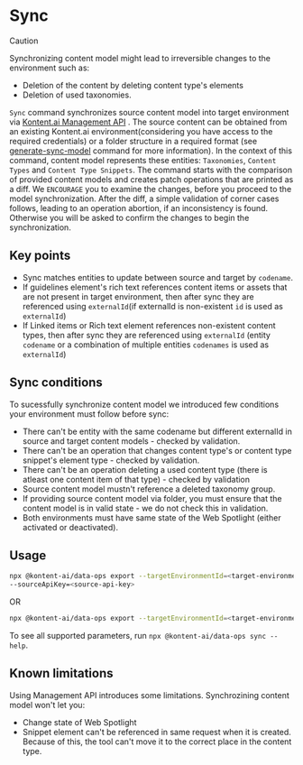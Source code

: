# Sync
> [!CAUTION] 
> Synchronizing content model might lead to irreversible changes to the environment such as:
> - Deletion of the content by deleting content type's elements
> - Deletion of used taxonomies.

`Sync` command synchronizes source content model into target environment via [Kontent.ai Management API](https://kontent.ai/learn/docs/apis/openapi/management-api-v2/) . The source content can be obtained from an existing Kontent.ai environment(considering you have access to the required credentials) or a folder structure in a required format (see [generate-sync-model](../generateSyncModel/README.md) command for more information). In the context of this command, content model represents these entities: `Taxonomies`, `Content Types` and `Content Type Snippets`. The command starts with the comparison of provided content models and creates patch operations that are printed as a diff. We `ENCOURAGE` you to examine the changes, before you proceed to the model synchronization. After the diff, a simple validation of corner cases follows, leading to an operation abortion, if an inconsistency is found. Otherwise you will be asked to confirm the changes to begin the synchronization.

## Key points
- Sync matches entities to update between source and target by `codename`.
- If guidelines element's rich text references content items or assets that are not present in target environment, then after sync they are referenced using `externalId`(if externalId is non-existent `id` is used as `externalId`)
- If Linked items or Rich text element references non-existent content types, then after sync they are referenced using `externalId` (entity `codename` or a combination of multiple entities `codenames` is used as `externalId`)

## Sync conditions
To sucessfully synchronize content model we introduced few conditions your environment must follow before sync:
- There can't be entity with the same codename but different externalId in source and target content models - checked by validation.
- There can't be an operation that changes content type's or content type snippet's element type - checked by validation.
- There can't be an operation deleting a used content type (there is atleast one content item of that type) - checked by validation
- Source content model mustn't reference a deleted taxonomy group.
- If providing source content model via folder, you must ensure that the content model is in valid state - we do not check this in validation.
- Both environments must have same state of the Web Spotlight (either activated or deactivated).

## Usage
```bash
npx @kontent-ai/data-ops export --targetEnvironmentId=<target-environment-id> --targetApiKey=<target-management-API-key> --sourceEnvironmentId=<source-environment-id>
--sourceApiKey=<source-api-key>
```
OR

```bash
npx @kontent-ai/data-ops export --targetEnvironmentId=<target-environment-id> --targetApiKey=<target-management-API-key> --folderName=<path-to-content-folder>
```
To see all supported parameters, run `npx @kontent-ai/data-ops sync --help`.

## Known limitations
Using Management API introduces some limitations. Synchrozining content model won't let you:
- Change state of Web Spotlight
- Snippet element can't be referenced in same request when it is created. Because of this, the tool can't move it to the correct place in the content type.
